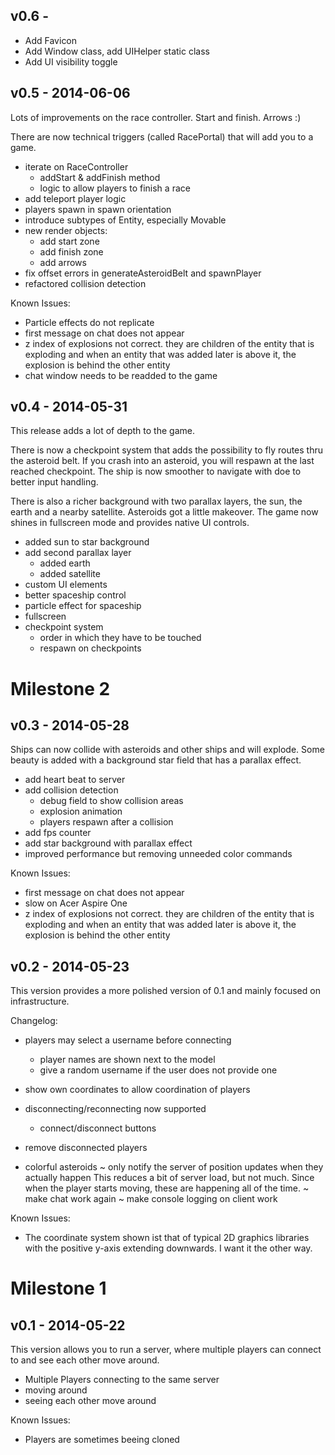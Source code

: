 v0.6 - 
------

+ Add Favicon
+ Add Window class, add UIHelper static class
+ Add UI visibility toggle

v0.5 - 2014-06-06
-----------------

Lots of improvements on the race controller. Start and finish. Arrows :)

There are now technical triggers (called RacePortal) that will add you to a game.

+ iterate on RaceController
	+ addStart & addFinish method
	+ logic to allow players to finish a race
+ add teleport player logic
+ players spawn in spawn orientation
+ introduce subtypes of Entity, especially Movable
+ new render objects:
	+ add start zone
	+ add finish zone
	+ add arrows
+ fix offset errors in generateAsteroidBelt and spawnPlayer
+ refactored collision detection

Known Issues:
- Particle effects do not replicate
- first message on chat does not appear
- z index of explosions not correct. they are children of the entity that is exploding and when an entity that was added later is above it, the explosion is behind the other entity
- chat window needs to be readded to the game

v0.4 - 2014-05-31
-----------------

This release adds a lot of depth to the game. 

There is now a checkpoint system that adds the possibility to fly routes thru the asteroid belt. If you crash into an asteroid, you will respawn at the last reached checkpoint. The ship is now smoother to navigate with doe to better input handling.

There is also a richer background with two parallax layers, the sun, the earth and a nearby satellite. Asteroids got a little makeover. The game now shines in fullscreen mode and provides native UI controls.

+ added sun to star background
+ add second parallax layer
  + added earth
  + added satellite
+ custom UI elements
+ better spaceship control
+ particle effect for spaceship
+ fullscreen
+ checkpoint system
  + order in which they have to be touched
  + respawn on checkpoints


Milestone 2
===========
v0.3 - 2014-05-28
-----------------

Ships can now collide with asteroids and other ships and will explode. Some beauty is added with a background star field that has a parallax effect.

+ add heart beat to server
+ add collision detection
  + debug field to show collision areas
  + explosion animation
  + players respawn after a collision
+ add fps counter
+ add star background with parallax effect
+ improved performance but removing unneeded color commands


Known Issues:
- first message on chat does not appear
- slow on Acer Aspire One
- z index of explosions not correct. they are children of the entity that is exploding and when an entity that was added later is above it, the explosion is behind the other entity


v0.2 - 2014-05-23
-----------------

This version provides a more polished version of 0.1 and mainly focused on infrastructure.

Changelog:
+ players may select a username before connecting
  + player names are shown next to the model
  + give a random username if the user does not provide one
+ show own coordinates to allow coordination of players

+ disconnecting/reconnecting now supported
  + connect/disconnect buttons
+ remove disconnected players
+ colorful asteroids
~ only notify the server of position updates when they actually happen
  This reduces a bit of server load, but not much. Since when the player starts moving, these are happening all of the time.
~ make chat work again
~ make console logging on client work

Known Issues: 
- The coordinate system shown ist that of typical 2D graphics libraries with the positive y-axis extending downwards. I want it the other way.


Milestone 1
===========
v0.1 - 2014-05-22
-----------------

This version allows you to run a server, where multiple players can connect to and see each other move around.

+ Multiple Players connecting to the same server
+ moving around
+ seeing each other move around

Known Issues:
- Players are sometimes beeing cloned 
